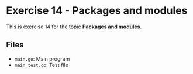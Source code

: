 # Exercise 14 - Packages and modules

This is exercise 14 for the topic **Packages and modules**.

## Files
- `main.go`: Main program
- `main_test.go`: Test file

